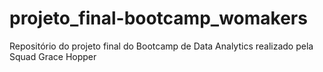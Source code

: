 # projeto_final-bootcamp_womakers
Repositório do projeto final do Bootcamp de Data Analytics realizado pela Squad Grace Hopper
